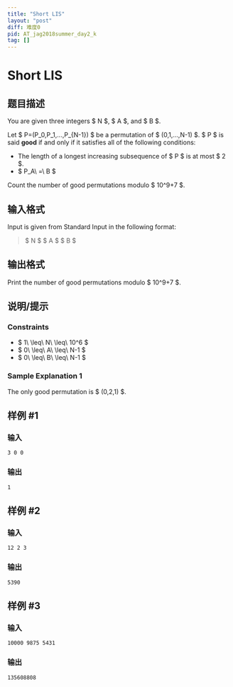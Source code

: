```yaml
---
title: "Short LIS"
layout: "post"
diff: 难度0
pid: AT_jag2018summer_day2_k
tag: []
---
```


# Short LIS

## 题目描述

[problemUrl]: https://atcoder.jp/contests/jag2018summer-day2/tasks/jag2018summer_day2_k

You are given three integers $ N $, $ A $, and $ B $.

Let $ P=(P_0,P_1,...,P_{N-1}) $ be a permutation of $ (0,1,...,N-1) $. $ P $ is said **good** if and only if it satisfies all of the following conditions:

- The length of a longest increasing subsequence of $ P $ is at most $ 2 $.
- $ P_A\ =\ B $

Count the number of good permutations modulo $ 10^9+7 $.

## 输入格式

Input is given from Standard Input in the following format:

> $ N $ $ A $ $ B $

## 输出格式

Print the number of good permutations modulo $ 10^9+7 $.

## 说明/提示

### Constraints

- $ 1\ \leq\ N\ \leq\ 10^6 $
- $ 0\ \leq\ A\ \leq\ N-1 $
- $ 0\ \leq\ B\ \leq\ N-1 $

### Sample Explanation 1

The only good permutation is $ (0,2,1) $.

## 样例 #1

### 输入

```
3 0 0
```

### 输出

```
1
```

## 样例 #2

### 输入

```
12 2 3
```

### 输出

```
5390
```

## 样例 #3

### 输入

```
10000 9875 5431
```

### 输出

```
135608808
```

